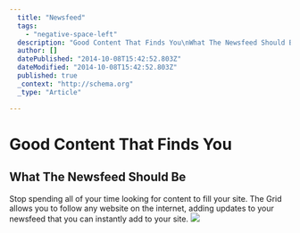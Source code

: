 ```yaml
---
  title: "Newsfeed"
  tags: 
    - "negative-space-left"
  description: "Good Content That Finds You\nWhat The Newsfeed Should Be\nStop spending all of your time looking for content to fill your site. The Grid allows you to follow any "
  author: []
  datePublished: "2014-10-08T15:42:52.803Z"
  dateModified: "2014-10-08T15:42:52.803Z"
  published: true
  _context: "http://schema.org"
  _type: "Article"

---
```

# Good Content That Finds You

## What The Newsfeed Should Be

Stop spending all of your time looking for content to fill your site. The Grid allows you to follow any website on the internet, adding updates to your newsfeed that you can instantly add to your site.
![](https://s3-us-west-2.amazonaws.com/cdn.thegrid.io/posts/hello-layout-filters-bg.png)